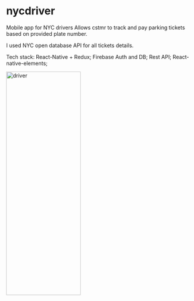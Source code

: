 # nycdriver
Mobile app for NYC drivers
Allows cstmr to track and pay parking tickets based on provided plate number. 

I used NYC open database API for all tickets details. 

Tech stack: 
React-Native + Redux;
Firebase Auth and DB;
Rest API;
React-native-elements;

<img src="https://ibb.co/m1PODK" alt="driver" border="0" width='200' height='600'>






